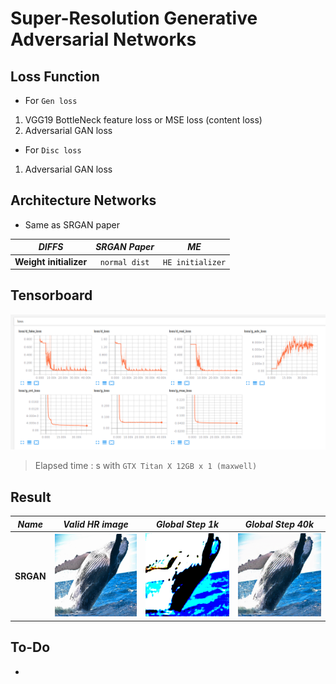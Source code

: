 # Super-Resolution Generative Adversarial Networks

## Loss Function

* For ``Gen loss``

1. VGG19 BottleNeck feature loss or MSE loss (content loss)
2. Adversarial GAN loss

* For ``Disc loss``

1. Adversarial GAN loss

## Architecture Networks

* Same as SRGAN paper

*DIFFS* | *SRGAN Paper* | *ME*  |
 :---:  |     :---:      | :---: |
 **Weight initializer** | ``normal dist`` | ``HE initializer`` |

## Tensorboard

![result](./srgan_tb.png)

> Elapsed time : s with ``GTX Titan X 12GB x 1 (maxwell)``

## Result

*Name* | *Valid HR image* | *Global Step 1k* | *Global Step 40k*
:---: | :---: | :---: | :---:
**SRGAN**  | ![img](./gen_img/valid_hr.png) | ![img](./gen_img/train_00001000.png) | ![img](./gen_img/train_00040000.png)

## To-Do
* 
